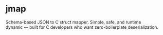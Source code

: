 # jmap
Schema-based JSON to C struct mapper. Simple, safe, and runtime dynamic — built for C developers who want zero-boilerplate deserialization.
